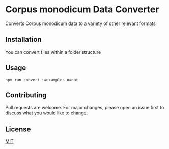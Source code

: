 # Corpus monodicum Data Converter

Converts Corpus monodicum data to a variety of other relevant formats

## Installation

You can convert files within a folder structure

## Usage
``
npm run convert i=examples o=out
``
## Contributing
Pull requests are welcome. For major changes, please open an issue first to discuss what you would like to change.


## License
[MIT](https://choosealicense.com/licenses/mit/)
